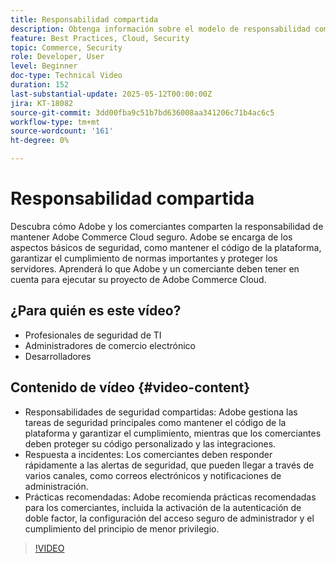```yaml
---
title: Responsabilidad compartida
description: Obtenga información sobre el modelo de responsabilidad compartida de Adobe Commerce para la seguridad y las operaciones. Descubra las funciones clave de Adobe y los comerciantes.
feature: Best Practices, Cloud, Security
topic: Commerce, Security
role: Developer, User
level: Beginner
doc-type: Technical Video
duration: 152
last-substantial-update: 2025-05-12T00:00:00Z
jira: KT-18082
source-git-commit: 3dd00fba9c51b7bd636008aa341206c71b4ac6c5
workflow-type: tm+mt
source-wordcount: '161'
ht-degree: 0%

---
```



# Responsabilidad compartida

Descubra cómo Adobe y los comerciantes comparten la responsabilidad de mantener Adobe Commerce Cloud seguro. Adobe se encarga de los aspectos básicos de seguridad, como mantener el código de la plataforma, garantizar el cumplimiento de normas importantes y proteger los servidores. Aprenderá lo que Adobe y un comerciante deben tener en cuenta para ejecutar su proyecto de Adobe Commerce Cloud.

## ¿Para quién es este vídeo?

* Profesionales de seguridad de TI
* Administradores de comercio electrónico
* Desarrolladores

## Contenido de vídeo {#video-content}

* Responsabilidades de seguridad compartidas: Adobe gestiona las tareas de seguridad principales como mantener el código de la plataforma y garantizar el cumplimiento, mientras que los comerciantes deben proteger su código personalizado y las integraciones.
* Respuesta a incidentes: Los comerciantes deben responder rápidamente a las alertas de seguridad, que pueden llegar a través de varios canales, como correos electrónicos y notificaciones de administración.
* Prácticas recomendadas: Adobe recomienda prácticas recomendadas para los comerciantes, incluida la activación de la autenticación de doble factor, la configuración del acceso seguro de administrador y el cumplimiento del principio de menor privilegio.

>[!VIDEO](https://video.tv.adobe.com/v/3458392/?learn=on&enablevpops)
